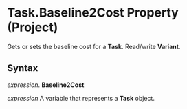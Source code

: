 
# Task.Baseline2Cost Property (Project)

Gets or sets the baseline cost for a  **Task**. Read/write **Variant**.


## Syntax

 _expression_. **Baseline2Cost**

 _expression_ A variable that represents a **Task** object.

